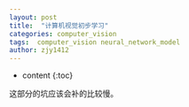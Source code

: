 ```yaml
---
layout: post
title:  "计算机视觉初步学习"
categories: computer_vision
tags:  computer_vision neural_network_model
author: zjy1412
---
```


* content
{:toc}

这部分的坑应该会补的比较慢。